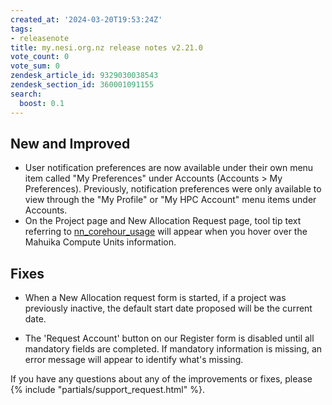 ```yaml
---
created_at: '2024-03-20T19:53:24Z'
tags:
- releasenote
title: my.nesi.org.nz release notes v2.21.0
vote_count: 0
vote_sum: 0
zendesk_article_id: 9329030038543
zendesk_section_id: 360001091155
search:
  boost: 0.1
---
```


## New and Improved

- User notification preferences are now available under their own menu
    item called "My Preferences" under Accounts (Accounts &gt; My
    Preferences). Previously, notification preferences were only
    available to view through the "My Profile" or "My HPC Account" menu
    items under Accounts.
- On the Project page and New Allocation Request page, tool tip text
    referring to
    [nn\_corehour\_usage](../../../Scientific_Computing/Batch_Jobs/Checking_your_projects_usage_using_nn_corehour_usage.md)
    will appear when you hover over the Mahuika Compute Units
    information.

## Fixes

- When a New Allocation request form is started, if a project was
    previously inactive, the default start date proposed will be the
    current date.

- The 'Request Account' button on our Register form is disabled until
    all mandatory fields are completed. If mandatory information is
    missing, an error message will appear to identify what's missing.

If you have any questions about any of the improvements or fixes, please
{% include "partials/support_request.html" %}.

